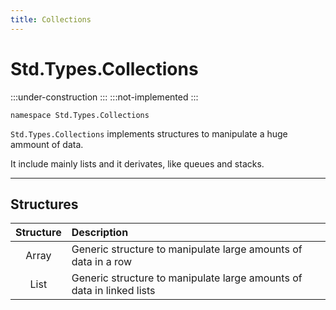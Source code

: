```yaml
---
title: Collections
---
```


# Std.Types.Collections

:::under-construction
:::
:::not-implemented
:::

```abs
namespace Std.Types.Collections
```

`Std.Types.Collections` implements structures to manipulate a huge ammount of data.

It include mainly lists and it derivates, like queues and stacks.

---
## Structures
| Structure | Description |
|:---------:|:------------|
| Array     | Generic structure to manipulate large amounts of data in a row |
| List      | Generic structure to manipulate large amounts of data in linked lists |
